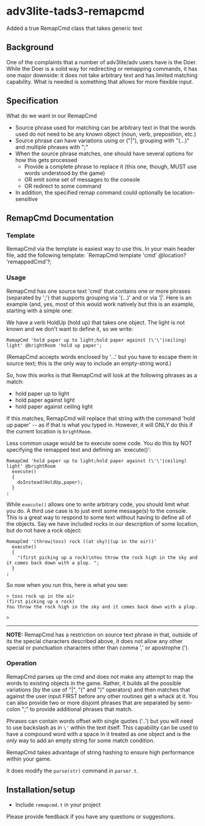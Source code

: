 # adv3lite-tads3-remapcmd
Added a true RemapCmd class that takes generic text

## Background
One of the complaints that a number of adv3lite/adv users have is the Doer.  While the Doer is a solid way for redirecting or remapping commands, it has one major downside: it does not take arbitrary text and has limited matching capability.  What is needed is something that allows for more flexible input.

## Specification
What do we want in our RemapCmd
- Source phrase used for matching can be arbitrary text in that the words used do not need to be any known object (noun, verb, preposition, etc.)
- Source phrase can have variations using or ("|"), grouping with "(...)" and multiple phrases with ";"
- When the source phrase matches, one should have several options for how this gets processed
  - Provide a complete phrase to replace it (this one, though, MUST use words understood by the game)
  - OR emit some set of messages to the console
  - OR redirect to some command
- In addition, the specified remap command could optionally be location-sensitive

## RemapCmd Documentation
### Template
RemapCmd via the template is easiest way to use this.  In your main header file, add the following template:
`RemapCmd template 'cmd' @location? 'remappedCmd'?;

### Usage
RemapCmd has one source text 'cmd' that contains one or more phrases (separated by ';') that supports grouping via '(...)' and or via '|'.  Here is an example (and, yes, most of this would work natively but this is an example, starting with a simple one:

We have a verb HoldUp (hold up) that takes one object.  The light is not known and we don't want to define it, so we write:

`RemapCmd 'hold paper up to light;hold paper against (\'\'|ceiling) light' @brightRoom 'hold up paper';`

(RemapCmd accepts words enclosed by '...' but you have to escape them in source text; this is the only way to include an empty-string word.)

So, how this works is that RemapCmd will look at the following phrases as a match:
- hold paper up to light
- hold paper against light
- hold paper against ceiling light

If this matches, RemapCmd will replace that string with the command 'hold up paper' -- as if that is what you typed in.  However, it will ONLY do this if the current location is `brightRoom`.

Less common usage would be to execute some code.  You do this by NOT specifying the remapped text and defining an `execute()':
```
RemapCmd 'hold paper up to light;hold paper against (\'\'|ceiling) light' @brightRoom
  execute()
  {
    doInstead(HoldUp,paper);
  }
;
```

While `execute()` allows one to write arbitrary code, you should limit what you do.  A third use case is to just emit some message(s) to the console.  This is a great way to respond to some text without having to define all of the objects.  Say we have included rocks in our description of some location, but do not have a rock object:

```
RemapCmd '(throw|toss) rock ((at sky)|(up in the air))'
  execute()
  {
    "(first picking up a rock)\nYou throw the rock high in the sky and it comes back down with a plop. ";
  }
;
```
So now when you run this, here is what you see:
```
> toss rock up in the air
(first picking up a rock)
You throw the rock high in the sky and it comes back down with a plop. 

>
```
---
**NOTE:** RemapCmd has a restriction on source text phrase in that, outside of its the special characters described above, it does not allow any other special or punctuation characters other than comma ',' or apostrophe (').

### Operation
RemapCmd parses up the cmd and does not make any attempt to map the words to existing objects in the game.  Rather, it builds all the possible variations (by the use of "|", "(" and ")" operators) and then matches that against the user input FIRST before any other routines get a whack at it.  You can also provide two or more disjoint phrases that are separated by semi-colon ";" to provide additional phrases that match.

Phrases can contain words offset with single quotes ('..') but you will need to use backslash as in `\'` within the text itself. This capability can be used to have a compound word with a space in it treated as one object and is the *only* way to add an empty string for some match condition.

RemapCmd takes advantage of string hashing to ensure high performance within your game.

It does modify the `parse(str)` command in `parser.t`.

## Installation/setup
- Include `remapcmd.t` in your project
  
Please provide feedback if you have any questions or suggestions.
